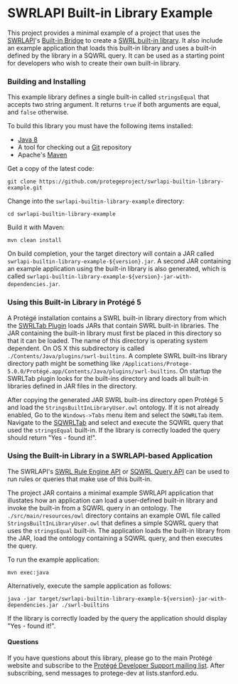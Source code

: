 # SWRLAPI Built-in Library Example

This project provides a minimal example of a project that uses the [SWRLAPI](https://github.com/protegeproject/swrlapi/wiki)'s 
[Built-in Bridge](https://github.com/protegeproject/swrlapi/wiki/SWRLBuiltInBridge)
to create a [SWRL built-in library](https://github.com/protegeproject/swrlapi/wiki/SWRLBuiltInFAQ).
It also include an example application that loads this built-in library and uses a built-in defined by the library in a SQWRL query.
It can be used as a starting point for developers who wish to create their own built-in library.

### Building and Installing

This example library defines a single built-in called ```stringsEqual``` that accepts two string argument. 
It returns ```true``` if both arguments are equal, and ```false``` otherwise. 

To build this library you must have the following items installed:

+ [Java 8](http://www.oracle.com/technetwork/java/javase/downloads/index.html)
+ A tool for checking out a [Git](http://git-scm.com/) repository
+ Apache's [Maven](http://maven.apache.org/index.html)

Get a copy of the latest code:

    git clone https://github.com/protegeproject/swrlapi-builtin-library-example.git 

Change into the ```swrlapi-builtin-library-example``` directory:

    cd swrlapi-builtin-library-example

Build it with Maven:

    mvn clean install

On build completion, your the target directory will contain a JAR called ```swrlapi-builtin-library-example-${version}.jar```.
A second JAR containing an example application using the built-in library is also generated, which is called
```swrlapi-builtin-library-example-${version}-jar-with-dependencies.jar```.

### Using this Built-in Library in Protégé 5

A Protégé installation contains a SWRL built-in library directory from which the [SWRLTab Plugin](https://github.com/protegeproject/swrltab-plugin/wiki) loads JARs that contain SWRL built-in libraries.
The JAR containing the built-in library must first be placed in this directory so that it can be loaded.
The name of this directory is operating system dependent.
On OS X this subdirectory is called ```./Contents/Java/plugins/swrl-builtins```.
A complete SWRL built-ins library directory path might be something like 
```/Applications/Protege-5.0.0/Protégé.app/Contents/Java/plugins/swrl-builtins```.
On startup the SWRLTab plugin looks for the built-ins directory and loads all built-in libraries defined in JAR files in the directory.

After copying the generated JAR SWRL built-ins directory open Protégé 5 and load the ```StringsBuiltInLibraryUser.owl``` ontology.
If it is not already enabled, Go to the ```Windows->Tabs``` menu item and select the ```SQWRLTab``` item.
Navigate to the [SQWRLTab](https://github.com/protegeproject/swrlapi/wiki/SQWRLQueryTab) and select
and execute the SQWRL query that used the ```stringsEqual``` built-in.
If the library is correctly loaded the query should return "Yes - found it!".

### Using the Built-in Library in a SWRLAPI-based Application

The SWRLAPI's [SWRL Rule Engine API](https://github.com/protegeproject/swrlapi/wiki#SWRL_Rule_Engine_API) 
or [SQWRL Query API](https://github.com/protegeproject/swrlapi/wiki#SQWRL_Query_API)
can be used to run rules or queries that make use of this built-in.

The project JAR contains a minimal example SWRLAPI application that illustates how
an application can load a user-defined built-in library and invoke the built-in from a SQWRL query in an ontology.
The ```./src/main/resources/owl``` directory contains an example OWL file called ```StringsBuiltInLibraryUser.owl``` that defines
 a simple SQWRL query that uses the ```stringsEqual``` built-in.
The application loads the built-in library from the JAR, load the ontology containing a SQWRL query, and then executes the query.

To run the example application:

    mvn exec:java

Alternatively, execute the sample application as follows:

    java -jar target/swrlapi-builtin-library-example-${version}-jar-with-dependencies.jar ./swrl-builtins

If the library is correctly loaded by the query the application should display "Yes - found it!".

#### Questions

If you have questions about this library, please go to the main
Protégé website and subscribe to the [Protégé Developer Support
mailing list](http://protege.stanford.edu/support.php#mailingListSupport).
After subscribing, send messages to protege-dev at lists.stanford.edu.
